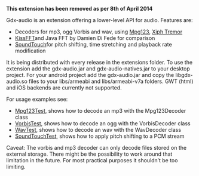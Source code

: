 **This extension has been removed as per 8th of April 2014**

Gdx-audio is an extension offering a lower-level API for audio. Features are:
* Decoders for mp3, ogg Vorbis and wav, using [Mpg123](http://www.mpg123.de/), [Xiph Tremor](http://wiki.xiph.org/Tremor)
* [KissFFT](http://sourceforge.net/projects/kissfft/)and Java FFT by Damien Di Fede for comparison
* [SoundTouch](http://www.surina.net/soundtouch/)for pitch shifting, time stretching and playback rate modification

It is being distributed with every release in the extensions folder. To use the extension add the gdx-audio.jar and gdx-audio-natives.jar to your desktop project. For your android project add the gdx-audio.jar and copy the libgdx-audio.so files to your libs/armeabi and libs/armeabi-v7a folders. GWT (html) and iOS backends are currently not supported.

For usage examples see:
* [Mpg123Test](http://code.google.com/p/libgdx/source/browse/trunk/tests/gdx-tests/src/com/badlogic/gdx/tests/Mpg123Test.java), shows how to decode an mp3 with the Mpg123Decoder class
* [VorbisTest](http://code.google.com/p/libgdx/source/browse/trunk/tests/gdx-tests/src/com/badlogic/gdx/tests/VorbisTest.java), shows how to decode an ogg with the VorbisDecoder class
* [WavTest](http://code.google.com/p/libgdx/source/browse/trunk/tests/gdx-tests/src/com/badlogic/gdx/tests/WavTest.java), shows how to decode an wav with the WavDecoder class
* [SoundTouchTest](http://code.google.com/p/libgdx/source/browse/trunk/tests/gdx-tests/src/com/badlogic/gdx/tests/SoundTouchTest.java), shows how to apply pitch shifting to a PCM stream

Caveat: The vorbis and mp3 decoder can only decode files stored on the external storage. There might be the possibility to work around that limitation in the future. For most practical purposes it shouldn’t be too limiting.
